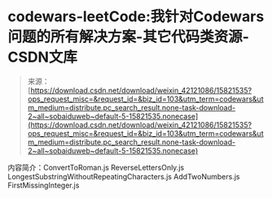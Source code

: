 <!--yml
category: codewars
date: 2022-08-13 11:43:10
-->

# codewars-leetCode:我针对Codewars问题的所有解决方案-其它代码类资源-CSDN文库

> 来源：[https://download.csdn.net/download/weixin_42121086/15821535?ops_request_misc=&request_id=&biz_id=103&utm_term=codewars&utm_medium=distribute.pc_search_result.none-task-download-2~all~sobaiduweb~default-5-15821535.nonecase](https://download.csdn.net/download/weixin_42121086/15821535?ops_request_misc=&request_id=&biz_id=103&utm_term=codewars&utm_medium=distribute.pc_search_result.none-task-download-2~all~sobaiduweb~default-5-15821535.nonecase)

内容简介：ConvertToRoman.js ReverseLettersOnly.js LongestSubstringWithoutRepeatingCharacters.js AddTwoNumbers.js FirstMissingInteger.js